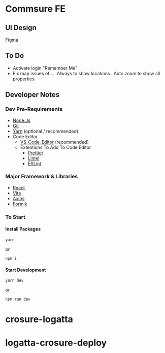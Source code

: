 # Commsure FE

## UI Design

[Figma](https://www.figma.com/file/3hmxmcGzARUnVySo0pUqdj/Commsure---UI-Design?type=design&node-id=0-1&mode=design&t=3Wg2SdZvktPQX3XI-0)

## To Do

- Activate login "Remember Me"
- Fix map issues of...
  . Always to show locations
  . Auto zoom to show all properties

## Developer Notes

### Dev Pre-Requirements

- [Node.Js](https://nodejs.org/en/docs)
- [Git](https://git-scm.com/doc)
- [Yarn](https://classic.yarnpkg.com/lang/en/docs/) (optional / recommended)
- Code Editor
  - [VS_Code_Editor](https://code.visualstudio.com/docs) (recommended)
  - Extentions To Add To Code Editor
    - [Prettier](https://marketplace.visualstudio.com/items?itemName=esbenp.prettier-vscode)
    - [Lintel](https://marketplace.visualstudio.com/items?itemName=mflo999.lintel)
    - [ESLint](https://marketplace.visualstudio.com/items?itemName=dbaeumer.vscode-eslint)

### Major Framework & Libraries

- [React](https://legacy.reactjs.org/)
- [Vite](https://vitejs.dev/guide/)
- [Axios](https://axios-http.com/docs/intro)
- [Formik](https://formik.org/docs/overview)

### To Start

#### Install Packages

    yarn

or

    npm i

#### Start Development

    yarn dev

or

    npm run dev
# crosure-logatta
# logatta-crosure-deploy
